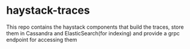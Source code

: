 # haystack-traces
This repo contains the haystack components that build the traces, store them in Cassandra and ElasticSearch(for indexing) and provide a grpc endpoint for accessing them

